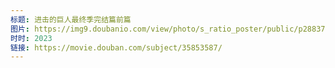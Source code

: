 ```yaml
---
标题: 进击的巨人最终季完结篇前篇
图片: https://img9.doubanio.com/view/photo/s_ratio_poster/public/p2883720945.jpg
时时: 2023
链接: https://movie.douban.com/subject/35853587/
---
```

